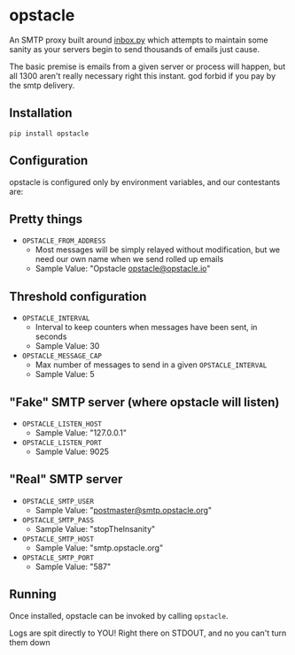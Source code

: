 
opstacle
========

An SMTP proxy built around [inbox.py](https://github.com/kennethreitz/inbox.py)
which attempts to maintain some sanity as your servers begin to send thousands
of emails just cause.

The basic premise is emails from a given server or process will happen, but all
1300 aren't really necessary right this instant. god forbid if you pay by the
smtp delivery.

Installation
------------

`pip install opstacle`

Configuration
-------------

opstacle is configured only by environment variables, and our contestants are:

## Pretty things

- `OPSTACLE_FROM_ADDRESS`
  - Most messages will be simply relayed without modification, but we need our own name when we send rolled up emails
  - Sample Value: "Opstacle <opstacle@opstacle.io>"

## Threshold configuration

- `OPSTACLE_INTERVAL`
  - Interval to keep counters when messages have been sent, in seconds
  - Sample Value: 30
- `OPSTACLE_MESSAGE_CAP`
  - Max number of messages to send in a given `OPSTACLE_INTERVAL`
  - Sample Value: 5


## "Fake" SMTP server (where opstacle will listen) 

- `OPSTACLE_LISTEN_HOST`
  - Sample Value: "127.0.0.1"
- `OPSTACLE_LISTEN_PORT`
  - Sample Value: 9025


## "Real" SMTP server

- `OPSTACLE_SMTP_USER`
  - Sample Value: "postmaster@smtp.opstacle.org"
- `OPSTACLE_SMTP_PASS`
  - Sample Value: "stopTheInsanity"
- `OPSTACLE_SMTP_HOST`
  - Sample Value: "smtp.opstacle.org"
- `OPSTACLE_SMTP_PORT`
  - Sample Value: "587"

Running
-------

Once installed, opstacle can be invoked by calling `opstacle`.

Logs are spit directly to YOU! Right there on STDOUT, and no you can't turn them down
